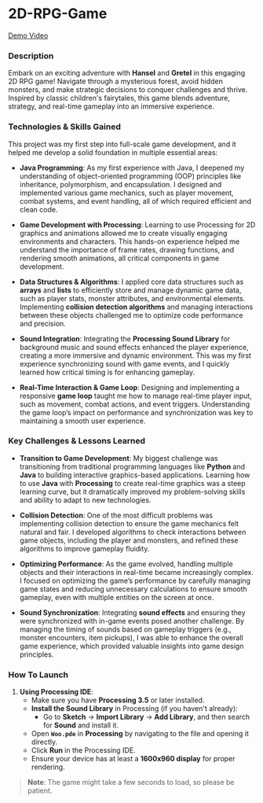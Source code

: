 # 2D-RPG-Game
[Demo Video](https://drive.google.com/file/d/1WzGGKQR4i24Us-ObJ1a5SFgMDb4Sb7G1/view?usp=sharing)

### Description
Embark on an exciting adventure with **Hansel** and **Gretel** in this engaging 2D RPG game! Navigate through a mysterious forest, avoid hidden monsters, and make strategic decisions to conquer challenges and thrive. Inspired by classic children's fairytales, this game blends adventure, strategy, and real-time gameplay into an immersive experience.

### Technologies & Skills Gained
This project was my first step into full-scale game development, and it helped me develop a solid foundation in multiple essential areas:

- **Java Programming**: As my first experience with Java, I deepened my understanding of object-oriented programming (OOP) principles like inheritance, polymorphism, and encapsulation. I designed and implemented various game mechanics, such as player movement, combat systems, and event handling, all of which required efficient and clean code.

- **Game Development with Processing**: Learning to use Processing for 2D graphics and animations allowed me to create visually engaging environments and characters. This hands-on experience helped me understand the importance of frame rates, drawing functions, and rendering smooth animations, all critical components in game development.

- **Data Structures & Algorithms**: I applied core data structures such as **arrays** and **lists** to efficiently store and manage dynamic game data, such as player stats, monster attributes, and environmental elements. Implementing **collision detection algorithms** and managing interactions between these objects challenged me to optimize code performance and precision.

- **Sound Integration**: Integrating the **Processing Sound Library** for background music and sound effects enhanced the player experience, creating a more immersive and dynamic environment. This was my first experience synchronizing sound with game events, and I quickly learned how critical timing is for enhancing gameplay.

- **Real-Time Interaction & Game Loop**: Designing and implementing a responsive **game loop** taught me how to manage real-time player input, such as movement, combat actions, and event triggers. Understanding the game loop’s impact on performance and synchronization was key to maintaining a smooth user experience.

### Key Challenges & Lessons Learned

- **Transition to Game Development**: My biggest challenge was transitioning from traditional programming languages like **Python** and **Java** to building interactive graphics-based applications. Learning how to use **Java** with **Processing** to create real-time graphics was a steep learning curve, but it dramatically improved my problem-solving skills and ability to adapt to new technologies.

- **Collision Detection**: One of the most difficult problems was implementing collision detection to ensure the game mechanics felt natural and fair. I developed algorithms to check interactions between game objects, including the player and monsters, and refined these algorithms to improve gameplay fluidity.

- **Optimizing Performance**: As the game evolved, handling multiple objects and their interactions in real-time became increasingly complex. I focused on optimizing the game’s performance by carefully managing game states and reducing unnecessary calculations to ensure smooth gameplay, even with multiple entities on the screen at once.

- **Sound Synchronization**: Integrating **sound effects** and ensuring they were synchronized with in-game events posed another challenge. By managing the timing of sounds based on gameplay triggers (e.g., monster encounters, item pickups), I was able to enhance the overall game experience, which provided valuable insights into game design principles.

### How To Launch
1. **Using Processing IDE**:
   - Make sure you have **Processing 3.5** or later installed.
   - **Install the Sound Library** in Processing (if you haven't already):
     - Go to **Sketch** → **Import Library** → **Add Library**, and then search for **Sound** and install it.
   - Open **`Woo.pde`** in **Processing** by navigating to the file and opening it directly.
   - Click **Run** in the Processing IDE.
   - Ensure your device has at least a **1600x960 display** for proper rendering.

> **Note**: The game might take a few seconds to load, so please be patient.
